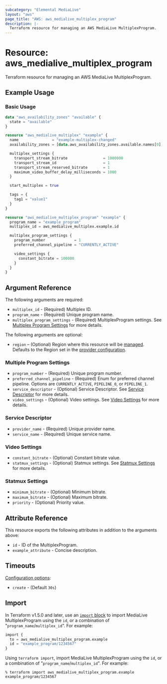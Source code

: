 ```yaml
---
subcategory: "Elemental MediaLive"
layout: "aws"
page_title: "AWS: aws_medialive_multiplex_program"
description: |-
  Terraform resource for managing an AWS MediaLive MultiplexProgram.
---
```


# Resource: aws_medialive_multiplex_program

Terraform resource for managing an AWS MediaLive MultiplexProgram.

## Example Usage

### Basic Usage

```terraform
data "aws_availability_zones" "available" {
  state = "available"
}

resource "aws_medialive_multiplex" "example" {
  name               = "example-multiplex-changed"
  availability_zones = [data.aws_availability_zones.available.names[0], data.aws_availability_zones.available.names[1]]

  multiplex_settings {
    transport_stream_bitrate                = 1000000
    transport_stream_id                     = 1
    transport_stream_reserved_bitrate       = 1
    maximum_video_buffer_delay_milliseconds = 1000
  }

  start_multiplex = true

  tags = {
    tag1 = "value1"
  }
}

resource "aws_medialive_multiplex_program" "example" {
  program_name = "example_program"
  multiplex_id = aws_medialive_multiplex.example.id

  multiplex_program_settings {
    program_number             = 1
    preferred_channel_pipeline = "CURRENTLY_ACTIVE"

    video_settings {
      constant_bitrate = 100000
    }
  }
}
```

## Argument Reference

The following arguments are required:

* `multiplex_id` - (Required) Multiplex ID.
* `program_name` - (Required) Unique program name.
* `multiplex_program_settings` - (Required) MultiplexProgram settings. See [Multiplex Program Settings](#multiple-program-settings) for more details.

The following arguments are optional:

* `region` – (Optional) Region where this resource will be [managed](https://docs.aws.amazon.com/general/latest/gr/rande.html#regional-endpoints). Defaults to the Region set in the [provider configuration](https://registry.terraform.io/providers/hashicorp/aws/latest/docs#aws-configuration-reference).

### Multiple Program Settings

* `program_number` - (Required) Unique program number.
* `preferred_channel_pipeline` - (Required) Enum for preferred channel pipeline. Options are `CURRENTLY_ACTIVE`, `PIPELINE_0`, or `PIPELINE_1`.
* `service_descriptor` - (Optional) Service Descriptor. See [Service Descriptor](#service-descriptor) for more details.
* `video_settings` - (Optional) Video settings. See [Video Settings](#video-settings) for more details.

### Service Descriptor

* `provider_name` - (Required) Unique provider name.
* `service_name` - (Required) Unique service name.

### Video Settings

* `constant_bitrate` - (Optional) Constant bitrate value.
* `statmux_settings` - (Optional) Statmux settings. See [Statmux Settings](#statmux-settings) for more details.

### Statmux Settings

* `minimum_bitrate` - (Optional) Minimum bitrate.
* `maximum_bitrate` - (Optional) Maximum bitrate.
* `priority` - (Optional) Priority value.

## Attribute Reference

This resource exports the following attributes in addition to the arguments above:

* `id` - ID of the MultiplexProgram.
* `example_attribute` - Concise description.

## Timeouts

[Configuration options](https://developer.hashicorp.com/terraform/language/resources/syntax#operation-timeouts):

- `create` - (Default `30s`)

## Import

In Terraform v1.5.0 and later, use an [`import` block](https://developer.hashicorp.com/terraform/language/import) to import MediaLive MultiplexProgram using the `id`, or a combination of "`program_name`/`multiplex_id`". For example:

```terraform
import {
  to = aws_medialive_multiplex_program.example
  id = "example_program/1234567"
}
```

Using `terraform import`, import MediaLive MultiplexProgram using the `id`, or a combination of "`program_name`/`multiplex_id`". For example:

```console
% terraform import aws_medialive_multiplex_program.example example_program/1234567
```
